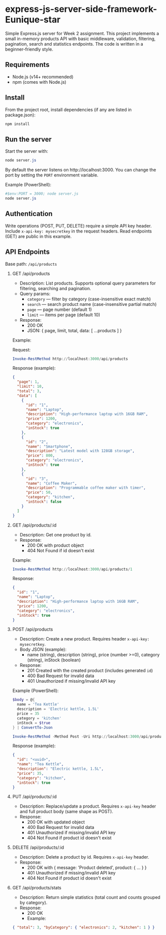 # express-js-server-side-framework-Eunique-star

Simple Express.js server for Week 2 assignment. This project implements a small in-memory products API with basic middleware, validation, filtering, pagination, search and statistics endpoints. The code is written in a beginner-friendly style.

## Requirements

- Node.js (v14+ recommended)
- npm (comes with Node.js)

## Install

From the project root, install dependencies (if any are listed in package.json):

```powershell
npm install
```

## Run the server

Start the server with:

```powershell
node server.js
```

By default the server listens on http://localhost:3000. You can change the port by setting the `PORT` environment variable.

Example (PowerShell):

```powershell
#$env:PORT = 3000; node server.js
node server.js
```

## Authentication

Write operations (POST, PUT, DELETE) require a simple API key header. Include `x-api-key: mysecretkey` in the request headers. Read endpoints (GET) are public in this example.

## API Endpoints

Base path: `/api/products`

1. GET /api/products

   - Description: List products. Supports optional query parameters for filtering, searching and pagination.
   - Query params:
     - `category` — filter by category (case-insensitive exact match)
     - `search` — search product name (case-insensitive partial match)
     - `page` — page number (default 1)
     - `limit` — items per page (default 10)
   - Response:
     - 200 OK
     - JSON: { page, limit, total, data: [ ...products ] }

   Example:

   Request:

   ```powershell
   Invoke-RestMethod http://localhost:3000/api/products
   ```

   Response (example):

   ```json
   {
     "page": 1,
     "limit": 10,
     "total": 3,
     "data": [
       {
         "id": "1",
         "name": "Laptop",
         "description": "High-performance laptop with 16GB RAM",
         "price": 1200,
         "category": "electronics",
         "inStock": true
       },
       {
         "id": "2",
         "name": "Smartphone",
         "description": "Latest model with 128GB storage",
         "price": 800,
         "category": "electronics",
         "inStock": true
       },
       {
         "id": "3",
         "name": "Coffee Maker",
         "description": "Programmable coffee maker with timer",
         "price": 50,
         "category": "kitchen",
         "inStock": false
       }
     ]
   }
   ```

2. GET /api/products/:id

   - Description: Get one product by id.
   - Response:
     - 200 OK with product object
     - 404 Not Found if id doesn't exist

   Example:

   ```powershell
   Invoke-RestMethod http://localhost:3000/api/products/1
   ```

   Response:

   ```json
   {
     "id": "1",
     "name": "Laptop",
     "description": "High-performance laptop with 16GB RAM",
     "price": 1200,
     "category": "electronics",
     "inStock": true
   }
   ```

3. POST /api/products

   - Description: Create a new product. Requires header `x-api-key: mysecretkey`.
   - Body JSON (example):
     - name (string), description (string), price (number >=0), category (string), inStock (boolean)
   - Response:
     - 201 Created with the created product (includes generated `id`)
     - 400 Bad Request for invalid data
     - 401 Unauthorized if missing/invalid API key

   Example (PowerShell):

   ```powershell
   $body = @{
   	 name = 'Tea Kettle'
   	 description = 'Electric kettle, 1.5L'
   	 price = 35
   	 category = 'kitchen'
   	 inStock = $true
   } | ConvertTo-Json

   Invoke-RestMethod -Method Post -Uri http://localhost:3000/api/products -Body $body -ContentType 'application/json' -Headers @{ 'x-api-key' = 'mysecretkey' }
   ```

   Response (example):

   ```json
   {
     "id": "<uuid>",
     "name": "Tea Kettle",
     "description": "Electric kettle, 1.5L",
     "price": 35,
     "category": "kitchen",
     "inStock": true
   }
   ```

4. PUT /api/products/:id

   - Description: Replace/update a product. Requires `x-api-key` header and full product body (same shape as POST).
   - Response:
     - 200 OK with updated object
     - 400 Bad Request for invalid data
     - 401 Unauthorized if missing/invalid API key
     - 404 Not Found if product id doesn't exist

5. DELETE /api/products/:id

   - Description: Delete a product by id. Requires `x-api-key` header.
   - Response:
     - 200 OK with { message: 'Product deleted', product: { ... } }
     - 401 Unauthorized if missing/invalid API key
     - 404 Not Found if product id doesn't exist

6. GET /api/products/stats
   - Description: Return simple statistics (total count and counts grouped by category).
   - Response:
     - 200 OK
     - Example:
   ```json
   { "total": 3, "byCategory": { "electronics": 2, "kitchen": 1 } }
   ```
